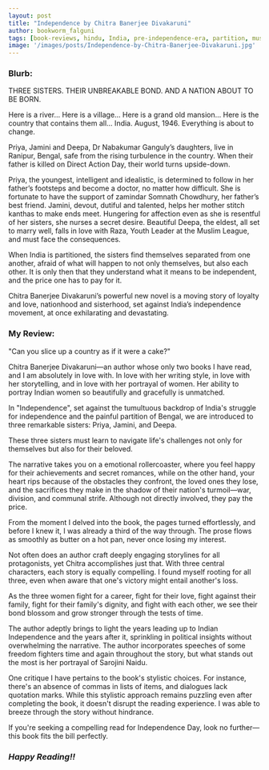 ```yaml
---
layout: post
title: "Independence by Chitra Banerjee Divakaruni"
author: bookworm_falguni
tags: [book-reviews, hindu, India, pre-independence-era, partition, muslim, Bengal, historical-fiction, fiction, drama, romance, love, womens-fiction, political, crime, thriller, discrimination, feminism, dreams, success, politics, career, family, community, siblings, partner, world-war-2, war, USA, music, doctor]
image: '/images/posts/Independence-by-Chitra-Banerjee-Divakaruni.jpg'
---
```


### **Blurb:**
THREE SISTERS. THEIR UNBREAKABLE BOND. AND A NATION ABOUT TO BE BORN.

Here is a river…
Here is a village…
Here is a grand old mansion…
Here is the country that contains them all…
India. August, 1946. Everything is about to change.

Priya, Jamini and Deepa, Dr Nabakumar Ganguly’s daughters, live in Ranipur, Bengal, safe from the rising turbulence in the country. When their father is killed on Direct Action Day, their world turns upside-down.

Priya, the youngest, intelligent and idealistic, is determined to follow in her father’s footsteps and become a doctor, no matter how difficult. She is fortunate to have the support of zamindar Somnath Chowdhury, her father’s best friend. Jamini, devout, dutiful and talented, helps her mother stitch kanthas to make ends meet. Hungering for affection even as she is resentful of her sisters, she nurses a secret desire. Beautiful Deepa, the eldest, all set to marry well, falls in love with Raza, Youth Leader at the Muslim League, and must face the consequences.

When India is partitioned, the sisters find themselves separated from one another, afraid of what will happen to not only themselves, but also each other. It is only then that they understand what it means to be independent, and the price one has to pay for it.

Chitra Banerjee Divakaruni’s powerful new novel is a moving story of loyalty and love, nationhood and sisterhood, set against India’s independence movement, at once exhilarating and devastating.

### **My Review:**
"Can you slice up a country as if it were a cake?"

Chitra Banerjee Divakaruni—an author whose only two books I have read, and I am absolutely in love with. In love with her writing style, in love with her storytelling, and in love with her portrayal of women. Her ability to portray Indian women so beautifully and gracefully is unmatched.

In "Independence", set against the tumultuous backdrop of India's struggle for independence and the painful partition of Bengal, we are introduced to three remarkable sisters: Priya, Jamini, and Deepa.

These three sisters must learn to navigate life's challenges not only for themselves but also for their beloved.

The narrative takes you on a emotional rollercoaster, where you feel happy for their achievements and secret romances, while on the other hand, your heart rips because of the obstacles they confront, the loved ones they lose, and the sacrifices they make in the shadow of their nation's turmoil—war, division, and communal strife. Although not directly involved, they pay the price.

From the moment I delved into the book, the pages turned effortlessly, and before I knew it, I was already a third of the way through. The prose flows as smoothly as butter on a hot pan, never once losing my interest.

Not often does an author craft deeply engaging storylines for all protagonists, yet Chitra accomplishes just that. With three central characters, each story is equally compelling. I found myself rooting for all three, even when aware that one's victory might entail another's loss.

As the three women fight for a career, fight for their love, fight against their family, fight for their family's dignity, and fight with each other, we see their bond blossom and grow stronger through the tests of time. 

The author adeptly brings to light the years leading up to Indian Independence and the years after it, sprinkling in political insights without overwhelming the narrative. The author incorporates speeches of some freedom fighters time and again throughout the story, but what stands out the most is her portrayal of Sarojini Naidu.

One critique I have pertains to the book's stylistic choices. For instance, there's an absence of commas in lists of items, and dialogues lack quotation marks. While this stylistic approach remains puzzling even after completing the book, it doesn't disrupt the reading experience. I was able to breeze through the story without hindrance.

If you're seeking a compelling read for Independence Day, look no further—this book fits the bill perfectly.

### ***Happy Reading!!***
